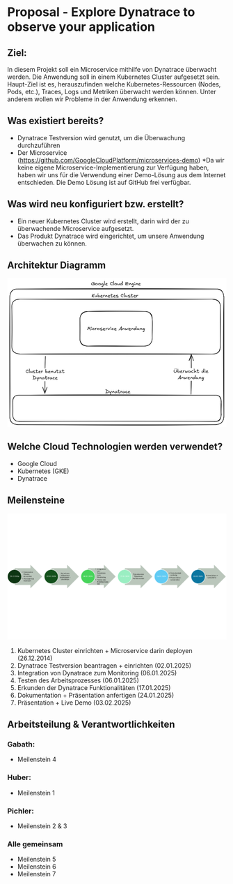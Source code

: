 # Proposal - Explore Dynatrace to observe your application 

## Ziel: 
In diesem Projekt soll ein Microservice mithilfe von Dynatrace überwacht werden. Die Anwendung soll in einem Kubernetes Cluster aufgesetzt sein. Haupt-Ziel ist es, herauszufinden welche Kubernetes-Ressourcen (Nodes, Pods, etc.), Traces, Logs und Metriken überwacht werden können. Unter anderem wollen wir Probleme in der Anwendung erkennen. 

## Was existiert bereits? 
- Dynatrace Testversion wird genutzt, um die Überwachung durchzuführen 
- Der Microservice (https://github.com/GoogleCloudPlatform/microservices-demo)  *Da wir keine eigene Microservice-Implementierung zur Verfügung haben, haben wir uns für die Verwendung einer Demo-Lösung aus dem Internet entschieden. Die Demo Lösung ist auf GitHub frei verfügbar.

## Was wird neu konfiguriert bzw. erstellt? 
- Ein neuer Kubernetes Cluster wird erstellt, darin wird der zu überwachende Microservice aufgesetzt. 
- Das Produkt Dynatrace wird eingerichtet, um unsere Anwendung überwachen zu können. 

## Architektur Diagramm 
![Architektur Diagramm](https://github.com/PichlerSophie/CLC-Projekt_Explore-Dynatrace/blob/main/ArchitekturDiagramm.png)

## Welche Cloud Technologien werden verwendet? 
- Google Cloud 
- Kubernetes (GKE) 
- Dynatrace 

## Meilensteine 
![Meilensteine](https://github.com/PichlerSophie/CLC-Projekt_Explore-Dynatrace/blob/main/meilensteineCLC.png)
1) Kubernetes Cluster einrichten + Microservice darin deployen (26.12.2014) 
2) Dynatrace Testversion beantragen + einrichten (02.01.2025)
3) Integration von Dynatrace zum Monitoring (06.01.2025)
4) Testen des Arbeitsprozesses (06.01.2025)
5) Erkunden der Dynatrace Funktionalitäten (17.01.2025)
6) Dokumentation + Präsentation anfertigen (24.01.2025)
7) Präsentation + Live Demo (03.02.2025) 

## Arbeitsteilung & Verantwortlichkeiten 

### Gabath: 
- Meilenstein 4 

### Huber: 
- Meilenstein 1 

### Pichler: 
- Meilenstein 2 & 3 

### Alle gemeinsam 
- Meilenstein 5 
- Meilenstein 6 
- Meilenstein 7 
